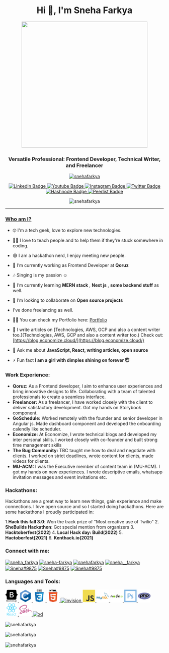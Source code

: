 <h1 align="center">Hi 👋, I'm Sneha Farkya</h1>
<div id="header" align="center">
  <img src="https://media.giphy.com/media/Yfl7CS7vQqnebA69aH/giphy.gif" width="400" height="400"/>
</div>
<h3 align="center">Versatile Professional: Frontend Developer, Technical Writer, and Freelancer </h3>

<p align="center"> <a href="https://github.com/ryo-ma/github-profile-trophy"><img src="https://github-profile-trophy.vercel.app/?username=snehafarkya" alt="snehafarkya" /></a> </p> 
<div id="badges" align="center">
  <a href="https://linkedin.com/in/sneha-farkya">
    <img src="https://img.shields.io/badge/LinkedIn-grey?style=for-the-badge&logo=linkedin&logoColor=white" alt="LinkedIn Badge"/>
  </a>
  <a href="https://youtube.com/@snhafarkya">
    <img src="https://img.shields.io/badge/YouTube-grey?style=for-the-badge&logo=youtube&logoColor=white" alt="Youtube Badge"/>
  </a>
    <a href="https://instagram.com/sing_with_sneha">
    <img src="https://img.shields.io/badge/Instagra-grey?style=for-the-badge&logo=youtube&logoColor=white" alt="Instagram Badge"/>
  </a>
  <a href="https://twitter.com/sneha_farkya">
    <img src="https://img.shields.io/badge/Twitter-grey?style=for-the-badge&logo=twitter&logoColor=white" alt="Twitter Badge"/>
  </a>
  <a href="https://hashnode.com/in/@snehafarkya">
    <img src="https://img.shields.io/badge/Hashnode-grey?style=for-the-badge&logo=hashnode&logoColor=white" alt="Hashnode Badge"/>
  </a>
  <a href="https://peerlist.io/sneha_farkya">
    <img src="https://img.shields.io/badge/Peerlist-grey?style=for-the-badge&logo=peerlist&logoColor=white" alt="Peerlist Badge"/>
  </a>
</div>
<p align="center"> <img src="https://komarev.com/ghpvc/?username=snehafarkya&label=Profile%20views&color=0e75b6&style=flat" alt="snehafarkya" /> </p>

<hr/>
<h3 align="left" > <u> Who am I? </u> </h3>

- 🤓 I'm a tech geek, love to explore new technologies. 

- 👩‍🏫 I love to teach people and to help them if they're stuck somewhere in coding.
- 😅 I am a hackathon nerd, I enjoy meeting new people. 
 
- 🔭 I’m currently working as Frontend Developer at **Qoruz**
- 🎶 Singing is my passion ☺️

- 🌱 I’m currently learning **MERN stack** , **Next js** , **some backend stuff** as well.

- 👯 I’m looking to collaborate on **Open source projects**
- I've done freelancing as well.

- 👨‍💻 You can check my Portfolio here: [Portfolio](https://snehafarkya.vercel.app/)

- 📝 I write articles on [Technologies, AWS, GCP and also a content writer too.](Technologies, AWS, GCP and also a content writer too.) Check out: [https://blog.economize.cloud/](https://blog.economize.cloud/)

- 💬 Ask me about **JavaScript, React, writing articles, open source**

- ⚡ Fun fact **I am a girl with dimples shining on forever 😇**

<h3 align="left">Work Experience:</h3>

 -  **Qoruz:** As a Frontend developer, I aim to enhance user experiences and bring innovative designs to life. Collaborating with a team of talented professionals to create a seamless interface.
 -  **Freelancer:** As a freelancer, I have worked closely with the client to deliver satisfactory development. Got my hands on Storybook component.
 -  **GoSchedule:** Worked remotely with the founder and senior developer in Angular js. Made dashboard component and developed the onboarding calendly like scheduler.
 -  **Economize:** At Economize, I wrote technical blogs and developed my inter personal skills. I worked closely with co-founder and built strong time management skills 
 -  **The Bug Community:** TBC taught me how to deal and negotiate with clients. I worked on strict deadlines, wrote content for clients, made videos for clients.
 -  **MU-ACM:** I was the Executive member of content team in (MU-ACM). I got my hands on new experiences. I wrote descriptive emails, whatsapp invitation messages and event invitations etc.


<h3 align="left">Hackathons:</h3>
Hackathons are a great way to learn new things, gain experience and make connections. I love open source and so I started doing hackathons. Here are some hackathons I proudly participated in: <br/>

1.**Hack this fall 3.0**: Won the track prize of "Most creative use of Twilio"
2. **SheBuilds Hackathon**: Got special mention from organizers
3. **Hacktoberfest(2022)**
4. **Local Hack day: Build(2022)**
5. **Hactoberfest(2021)**
6. **Kenthack.io(2021)**

<h3 align="left">Connect with me:</h3>
<p align="left">
<a href="https://twitter.com/sneha_farkya" target="blank"><img align="center" src="https://raw.githubusercontent.com/rahuldkjain/github-profile-readme-generator/master/src/images/icons/Social/twitter.svg" alt="sneha_farkya" height="30" width="40" /></a>
<a href="https://linkedin.com/in/sneha-farkya" target="blank"><img align="center" src="https://raw.githubusercontent.com/rahuldkjain/github-profile-readme-generator/master/src/images/icons/Social/linked-in-alt.svg" alt="sneha-farkya" height="30" width="40" /></a>
<a href="https://codesandbox.com/snehafarkya" target="blank"><img align="center" src="https://raw.githubusercontent.com/rahuldkjain/github-profile-readme-generator/master/src/images/icons/Social/codesandbox.svg" alt="snehafarkya" height="30" width="40" /></a>
<a href="https://instagram.com/sneha__farkya" target="blank"><img align="center" src="https://raw.githubusercontent.com/rahuldkjain/github-profile-readme-generator/master/src/images/icons/Social/instagram.svg" alt="sneha__farkya" height="30" width="40" /></a>
<a href="https://discord.gg/Sneha#9875" target="blank"><img align="center" src="https://raw.githubusercontent.com/rahuldkjain/github-profile-readme-generator/master/src/images/icons/Social/discord.svg" alt="Sneha#9875" height="30" width="40" /></a>
<a href="https://youtube.com/@snhafarkya" target="blank"><img align="center" src="https://raw.githubusercontent.com/rahuldkjain/github-profile-readme-generator/master/src/images/icons/Social/youtube.svg" alt="Sneha#9875" height="30" width="40" /></a>
<a href="https://hashnode.com/@snehafarkya" target="blank"><img align="center" src="https://raw.githubusercontent.com/rahuldkjain/github-profile-readme-generator/master/src/images/icons/Social/hashnode.svg" alt="Sneha#9875" height="30" width="40" /></a>
</p>

<h3 align="left">Languages and Tools:</h3>
<p align="left"> <a href="https://getbootstrap.com" target="_blank" rel="noreferrer"> <img src="https://raw.githubusercontent.com/devicons/devicon/master/icons/bootstrap/bootstrap-plain-wordmark.svg" alt="bootstrap" width="40" height="40"/> </a> <a href="https://www.cprogramming.com/" target="_blank" rel="noreferrer"> <img src="https://raw.githubusercontent.com/devicons/devicon/master/icons/c/c-original.svg" alt="c" width="40" height="40"/> </a> <a href="https://www.w3schools.com/css/" target="_blank" rel="noreferrer"> <img src="https://raw.githubusercontent.com/devicons/devicon/master/icons/css3/css3-original-wordmark.svg" alt="css3" width="40" height="40"/> </a> <a href="https://www.w3.org/html/" target="_blank" rel="noreferrer"> <img src="https://raw.githubusercontent.com/devicons/devicon/master/icons/html5/html5-original-wordmark.svg" alt="html5" width="40" height="40"/> </a> <a href="https://www.invisionapp.com/" target="_blank" rel="noreferrer"> <img src="https://www.vectorlogo.zone/logos/invisionapp/invisionapp-icon.svg" alt="invision" width="40" height="40"/> </a> <a href="https://developer.mozilla.org/en-US/docs/Web/JavaScript" target="_blank" rel="noreferrer"> <img src="https://raw.githubusercontent.com/devicons/devicon/master/icons/javascript/javascript-original.svg" alt="javascript" width="40" height="40"/> </a> <a href="https://www.mysql.com/" target="_blank" rel="noreferrer"> <img src="https://raw.githubusercontent.com/devicons/devicon/master/icons/mysql/mysql-original-wordmark.svg" alt="mysql" width="40" height="40"/> </a> <a href="https://nodejs.org" target="_blank" rel="noreferrer"> <img src="https://raw.githubusercontent.com/devicons/devicon/master/icons/nodejs/nodejs-original-wordmark.svg" alt="nodejs" width="40" height="40"/> </a> <a href="https://www.photoshop.com/en" target="_blank" rel="noreferrer"> <img src="https://raw.githubusercontent.com/devicons/devicon/master/icons/photoshop/photoshop-line.svg" alt="photoshop" width="40" height="40"/> </a> <a href="https://www.php.net" target="_blank" rel="noreferrer"> <img src="https://raw.githubusercontent.com/devicons/devicon/master/icons/php/php-original.svg" alt="php" width="40" height="40"/> </a> <a href="https://reactjs.org/" target="_blank" rel="noreferrer"> <img src="https://raw.githubusercontent.com/devicons/devicon/master/icons/react/react-original-wordmark.svg" alt="react" width="40" height="40"/> </a> <a href="https://sass-lang.com" target="_blank" rel="noreferrer"> <img src="https://raw.githubusercontent.com/devicons/devicon/master/icons/sass/sass-original.svg" alt="sass" width="40" height="40"/> </a> <a href="https://www.adobe.com/products/xd.html" target="_blank" rel="noreferrer"> <img src="https://cdn.worldvectorlogo.com/logos/adobe-xd.svg" alt="xd" width="40" height="40"/> </a> </p>

<p><img align="center" src="https://github-readme-stats.vercel.app/api/top-langs?username=snehafarkya&show_icons=true&locale=en&layout=compact" alt="snehafarkya" /></p>

<p><img align="center" src="https://github-readme-stats.vercel.app/api?username=snehafarkya&show_icons=true&locale=en" alt="snehafarkya" /></p>

<p><img align="center" src="https://github-readme-streak-stats.herokuapp.com/?user=snehafarkya&" alt="snehafarkya" /></p>


